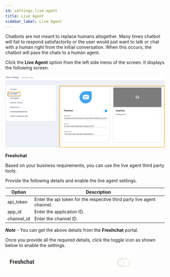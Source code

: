 ```yaml
---
id: settings-live-agent
title: Live Agent
sidebar_label: Live Agent
---
```


Chatbots are not meant to replace humans altogether. Many times chatbot will fail to respond satisfactorily or the user would just want to talk or chat with a human right from the initial conversation. When this occurs, the chatbot will pass the chats to a human agent.

Click the **Live Agent** option from the left side menu of the screen. It displays the following screen.

![](assets\CA_100.png)

**Freshchat**

Based on your business requirements, you can use the live agent third party tools.

Provide the following details and enable the live agent settings.

| Option     | Description                                                  |
| ---------- | ------------------------------------------------------------ |
| api_token  | Enter the api token for the respective third party live agent channel. |
| app_id     | Enter the application ID.                                    |
| channel_id | Enter the channel ID.                                        |

***Note*** - You can get the above details from the **Freshchat** portal.

Once you provide all the required details, click the toggle icon as shown below to enable the settings.

![](assets\cw_027.gif)